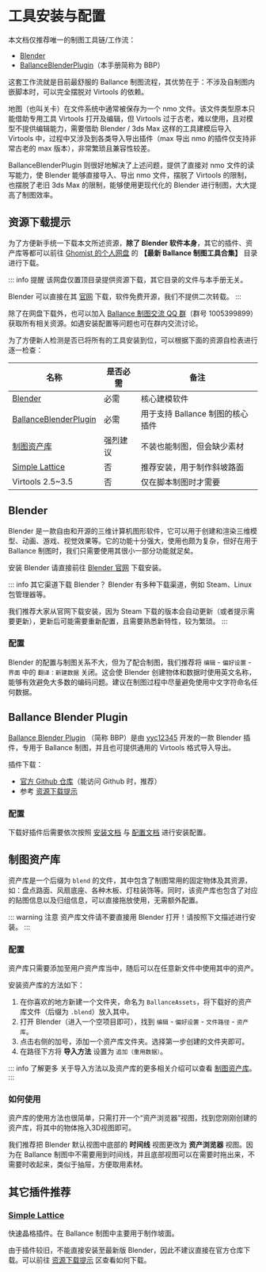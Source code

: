 # 工具安装与配置

本文档仅推荐唯一的制图工具链/工作流：

- [Blender](https://www.blender.org/download/)
- [BallanceBlenderPlugin](https://github.com/yyc12345/BallanceBlenderHelper)（本手册简称为 BBP）

这套工作流就是目前最舒服的 Ballance 制图流程，其优势在于：不涉及自制图内嵌脚本时，可以完全摆脱对 Virtools 的依赖。

地图（也叫关卡）在文件系统中通常被保存为一个 nmo 文件。该文件类型原本只能借助专用工具 Virtools 打开及编辑，但 Virtools 过于古老，难以使用，且对模型不提供编辑能力，需要借助 Blender / 3ds Max 这样的工具建模后导入 Virtools 中，过程中又涉及到各类导入导出插件（max 导出 nmo 的插件仅支持非常古老的 max 版本），非常繁琐且兼容性较差。

BallanceBlenderPlugin 则很好地解决了上述问题，提供了直接对 nmo 文件的读写能力，使 Blender 能够直接导入、导出 nmo 文件，摆脱了 Virtools 的限制，也摆脱了老旧 3ds Max 的限制，能够使用更现代化的 Blender 进行制图，大大提高了制图效率。

## 资源下载提示

为了方便新手统一下载本文所述资源，**除了 Blender 软件本身**，其它的插件、资产库等都可以前往 [Ghomist 的个人网盘](http://ghostmisser.ysepan.com/) 的 **【最新 Ballance 制图工具合集】** 目录进行下载。

::: info 提醒
该网盘仅置顶目录提供资源下载，其它目录的文件与本手册无关。

Blender 可以直接在其 [官网](https://www.blender.org/download/) 下载，软件免费开源，我们不提供二次转载。
:::

除了在网盘下载外，也可以加入 [Ballance 制图交流 QQ 群](https://qm.qq.com/q/6K8JNC3X8W)（群号 1005399899）获取所有相关资源。如遇安装配置等问题也可在群内交流讨论。

为了方便新人检测是否已将所有的工具安装到位，可以根据下面的资源自检表进行逐一检查：

| 名称                                            | 是否必需 | 备注                             |
| ----------------------------------------------- | -------- | -------------------------------- |
| [Blender](#blender)                             | 必需     | 核心建模软件                     |
| [BallanceBlenderPlugin](#ballanceblenderplugin) | 必需     | 用于支持 Ballance 制图的核心插件 |
| [制图资产库](#制图资产库)                       | 强烈建议 | 不装也能制图，但会缺少素材       |
| [Simple Lattice](#其它插件推荐)                 | 否       | 推荐安装，用于制作斜坡路面       |
| Virtools 2.5~3.5                                | 否       | 仅在脚本制图时才需要             |

## Blender

Blender 是一款自由和开源的三维计算机图形软件，它可以用于创建和渲染三维模型、动画、游戏、视觉效果等。它的功能十分强大，使用也颇为复杂，但好在用于 Ballance 制图时，我们只需要使用其很小一部分功能就足矣。

安装 Blender 请直接前往 [Blender 官网](https://www.blender.org/download/) 下载安装。

::: info 其它渠道下载 Blender？
Blender 有多种下载渠道，例如 Steam、Linux 包管理器等。

我们推荐大家从官网下载安装，因为 Steam 下载的版本会自动更新（或者提示需要更新），更新后可能需要重新配置，且需要熟悉新特性，较为繁琐。
:::

### 配置

Blender 的配置与制图关系不大，但为了配合制图，我们推荐将 `编辑` - `偏好设置` - `界面` 中的 `翻译：新建数据` 关闭。这会使 Blender 创建物体和数据时使用英文名称，能够有效避免大多数的编码问题。建议在制图过程中尽量避免使用中文字符命名任何数据。

## Ballance Blender Plugin

[Ballance Blender Plugin](https://github.com/yyc12345/BallanceBlenderHelper) （简称 BBP）是由 [yyc12345](https://github.com/yyc12345) 开发的一款 Blender 插件，专用于 Ballance 制图，并且也可提供通用的 Virtools 格式导入导出。

插件下载：

- [官方 Github 仓库](https://github.com/yyc12345/BallanceBlenderHelper/releases/latest)（能访问 Github 时，推荐）
- 参考 [资源下载提示](#资源下载提示)

### 配置

下载好插件后需要依次按照 [安装文档](https://yyc12345.github.io/BallanceBlenderHelper/zh-cn/install-plugin/) 与 [配置文档](https://yyc12345.github.io/BallanceBlenderHelper/zh-cn/configure-plugin/) 进行安装配置。

## 制图资产库

资产库是一个后缀为 `blend` 的文件，其中包含了制图常用的固定物体及其资源，如：盘点路面、风扇底座、各种木板、灯柱装饰等。同时，该资产库也包含了对应的贴图信息以及归组信息，可以直接拖放使用，无需额外配置。

::: warning 注意
资产库文件请不要直接用 Blender 打开！请按照下文描述进行安装。
:::

### 配置

资产库只需要添加至用户资产库当中，随后可以在任意新文件中使用其中的资产。

安装资产库的方法如下：

1. 在你喜欢的地方新建一个文件夹，命名为 `BallanceAssets`，将下载好的资产库文件（后缀为 `.blend`）放入其中。
2. 打开 Blender（进入一个空项目即可），找到 `编辑` - `偏好设置` - `文件路径` - `资产库`。
3. 点击右侧的加号，添加一个资产库文件夹。选择第一步创建的文件夹即可。
4. 在路径下方将 **导入方法** 设置为 `追加（重用数据）`。

::: info 了解更多
关于导入方法以及资产库的更多相关介绍可以查看 [制图资产库](../blender/assets)。
:::

### 如何使用

资产库的使用方法也很简单，只需打开一个“资产浏览器”视图，找到您刚刚创建的资产库，将其中的物体拖入3D视图即可。

我们推荐把 Blender 默认视图中底部的 **时间线** 视图更改为 **资产浏览器** 视图。因为在 Ballance 制图中不需要用到时间线，并且底部视图可以在需要时拖出来，不需要时收起来，类似于抽屉，方便取用素材。

## 其它插件推荐

### [Simple Lattice](https://github.com/BenjaminSauder/SimpleLattice)

快速晶格插件。在 Ballance 制图中主要用于制作坡面。

由于插件较旧，不能直接安装至最新版 Blender，因此不建议直接在官方仓库下载。可以前往 [资源下载提示](#资源下载提示) 区查看如何下载。
